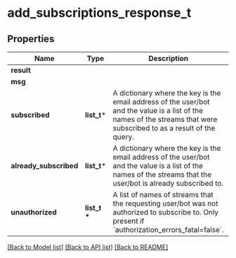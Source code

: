 # add_subscriptions_response_t

## Properties
Name | Type | Description | Notes
------------ | ------------- | ------------- | -------------
**result** |  |  | 
**msg** |  |  | 
**subscribed** | **list_t*** | A dictionary where the key is the email address of the user/bot and the value is a list of the names of the streams that were subscribed to as a result of the query.  | [optional] 
**already_subscribed** | **list_t*** | A dictionary where the key is the email address of the user/bot and the value is a list of the names of the streams that the user/bot is already subscribed to.  | [optional] 
**unauthorized** | **list_t \*** | A list of names of streams that the requesting user/bot was not authorized to subscribe to.  Only present if &#x60;authorization_errors_fatal&#x3D;false&#x60;.  | [optional] 

[[Back to Model list]](../README.md#documentation-for-models) [[Back to API list]](../README.md#documentation-for-api-endpoints) [[Back to README]](../README.md)



